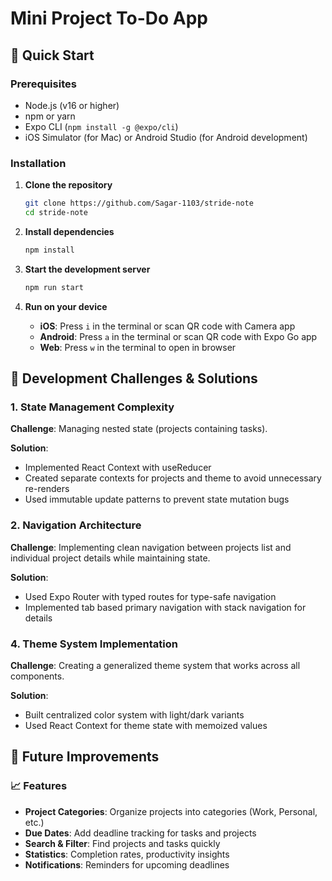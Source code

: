 # Mini Project To-Do App

## 🚀 Quick Start

### Prerequisites

- Node.js (v16 or higher)
- npm or yarn
- Expo CLI (`npm install -g @expo/cli`)
- iOS Simulator (for Mac) or Android Studio (for Android development)

### Installation

1. **Clone the repository**

   ```bash
   git clone https://github.com/Sagar-1103/stride-note
   cd stride-note
   ```
2. **Install dependencies**

   ```bash
   npm install
   ```
3. **Start the development server**

   ```bash
   npm run start
   ```
4. **Run on your device**

   - **iOS**: Press `i` in the terminal or scan QR code with Camera app
   - **Android**: Press `a` in the terminal or scan QR code with Expo Go app
   - **Web**: Press `w` in the terminal to open in browser

## 🧪 Development Challenges & Solutions

### 1. **State Management Complexity**

**Challenge**: Managing nested state (projects containing tasks).

**Solution**:

- Implemented React Context with useReducer
- Created separate contexts for projects and theme to avoid unnecessary re-renders
- Used immutable update patterns to prevent state mutation bugs

### 2. **Navigation Architecture**

**Challenge**: Implementing clean navigation between projects list and individual project details while maintaining state.

**Solution**:

- Used Expo Router with typed routes for type-safe navigation
- Implemented tab based primary navigation with stack navigation for details

### 4. **Theme System Implementation**

**Challenge**: Creating a generalized theme system that works across all components.

**Solution**:

- Built centralized color system with light/dark variants
- Used React Context for theme state with memoized values

## 🚀 Future Improvements

### 📈 Features

- **Project Categories**: Organize projects into categories (Work, Personal, etc.)
- **Due Dates**: Add deadline tracking for tasks and projects
- **Search & Filter**: Find projects and tasks quickly
- **Statistics**: Completion rates, productivity insights
- **Notifications**: Reminders for upcoming deadlines
